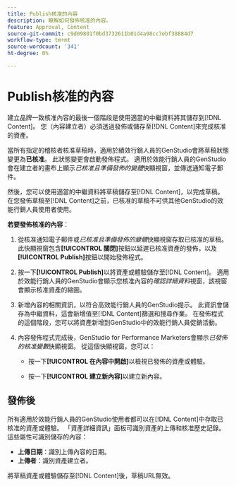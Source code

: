 ```yaml
---
title: Publish核准的內容
description: 瞭解如何發佈核准的內容。
feature: Approval, Content
source-git-commit: c9d09801f0bd3732611b01d4a98cc7ebf38884d7
workflow-type: tm+mt
source-wordcount: '341'
ht-degree: 0%

---
```



# Publish核准的內容

建立品牌一致核准內容的最後一個階段是使用適當的中繼資料將其儲存到[!DNL Content]。 您（內容建立者）必須透過發佈或儲存至[!DNL Content]來完成核准的資產。

當所有指定的稽核者核准草稿時，適用於績效行銷人員的GenStudio會將草稿狀態變更為&#x200B;**已核准**。 此狀態變更會啟動發佈程式。 適用於效能行銷人員的GenStudio會在建立者的畫布上顯示&#x200B;_已核准且準備發佈的變體_&#x200B;快顯視窗，並傳送通知電子郵件。

然後，您可以使用適當的中繼資料將草稿儲存至[!DNL Content]，以完成草稿。 在您發佈草稿至[!DNL Content]之前，已核准的草稿不可供其他GenStudio的效能行銷人員使用者使用。

**若要發佈核准的內容**：

1. 從核准通知電子郵件或&#x200B;_已核准且準備發佈的變體_&#x200B;快顯視窗存取已核准的草稿。 此快顯視窗包含&#x200B;**[!UICONTROL 關閉]**&#x200B;按鈕以延遲已核准資產的發佈，以及&#x200B;**[!UICONTROL Publish]**&#x200B;按鈕以開始發佈程式。

1. 按一下&#x200B;**[!UICONTROL Publish]**&#x200B;以將資產或體驗儲存至[!DNL Content]。 適用於效能行銷人員的GenStudio會顯示您核准內容的&#x200B;_確認詳細資料_&#x200B;視窗，該視窗會顯示核准資產的縮圖。

1. 新增內容的相關資訊，以符合高效能行銷人員的GenStudio提示。 此資訊會儲存為中繼資料，這會新增值至[!DNL Content]篩選和搜尋作業。 在發佈程式的這個階段，您可以將資產新增到GenStudio中的效能行銷人員促銷活動。

1. 內容發佈程式完成後，GenStudio for Performance Marketers會顯示&#x200B;_已發佈的核准變數_&#x200B;快顯視窗。 從這個快顯視窗，您可以：

   * 按一下&#x200B;**[!UICONTROL 在內容中開啟]**&#x200B;以檢視已發佈的資產或體驗。

   * 按一下&#x200B;**[!UICONTROL 建立新內容]**&#x200B;以建立新內容。

## 發佈後

所有適用於效能行銷人員的GenStudio使用者都可以在[!DNL Content]中存取已核准的資產或體驗。 「資產詳細資訊」面板可識別資產的上傳和核准歷史記錄。 這些屬性可識別儲存的內容：

* **上傳日期**：識別上傳內容的日期。
* **上傳者**：識別資產建立者。

將草稿資產或體驗儲存至[!DNL Content]後，草稿URL無效。

